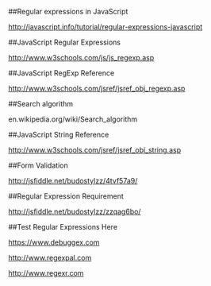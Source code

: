##Regular expressions in JavaScript

http://javascript.info/tutorial/regular-expressions-javascript

##JavaScript Regular Expressions

http://www.w3schools.com/js/js_regexp.asp

##JavaScript RegExp Reference

http://www.w3schools.com/jsref/jsref_obj_regexp.asp

##Search algorithm

en.wikipedia.org/wiki/Search_algorithm

##JavaScript String Reference

http://www.w3schools.com/jsref/jsref_obj_string.asp

##Form Validation

http://jsfiddle.net/budostylzz/4tvf57a9/

##Regular Expression Requirement

http://jsfiddle.net/budostylzz/zzqag6bo/

##Test Regular Expressions Here

https://www.debuggex.com

http://www.regexpal.com

http://www.regexr.com
